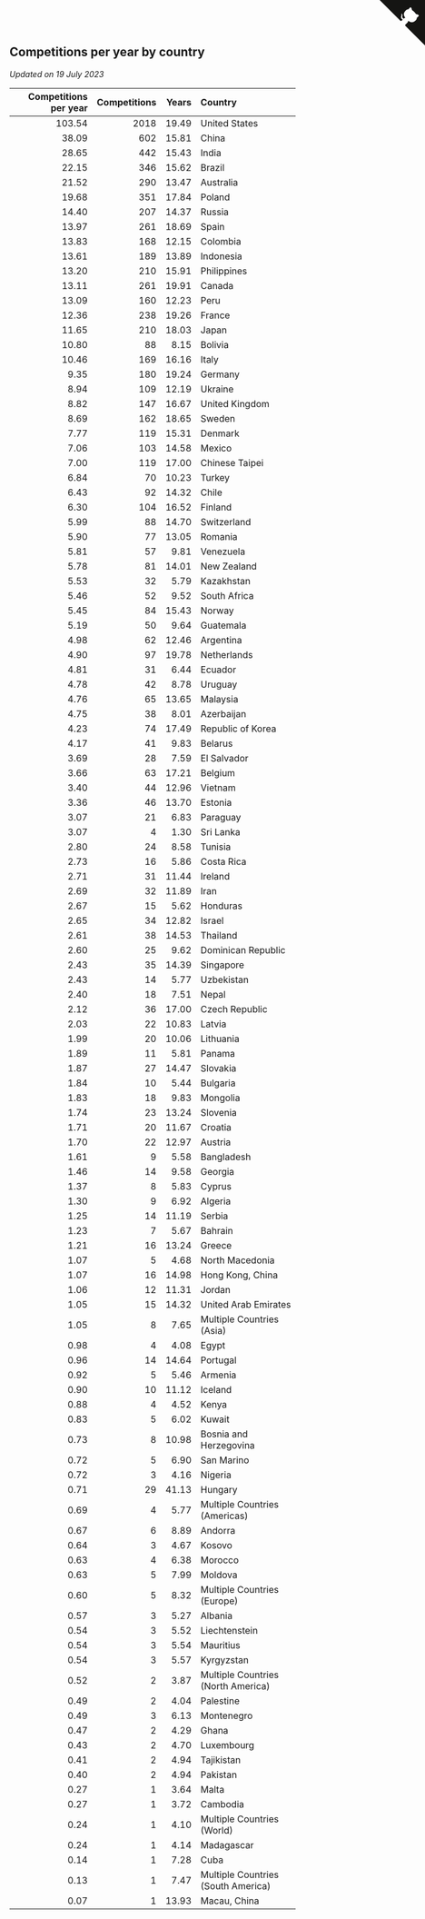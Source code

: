 ## Competitions per year by country

*Updated on 19 July 2023*

| Competitions per year | Competitions | Years | Country |
| ---: | ---: | ---: | :--- |
| 103.54 | 2018 | 19.49 | United States |
| 38.09 | 602 | 15.81 | China |
| 28.65 | 442 | 15.43 | India |
| 22.15 | 346 | 15.62 | Brazil |
| 21.52 | 290 | 13.47 | Australia |
| 19.68 | 351 | 17.84 | Poland |
| 14.40 | 207 | 14.37 | Russia |
| 13.97 | 261 | 18.69 | Spain |
| 13.83 | 168 | 12.15 | Colombia |
| 13.61 | 189 | 13.89 | Indonesia |
| 13.20 | 210 | 15.91 | Philippines |
| 13.11 | 261 | 19.91 | Canada |
| 13.09 | 160 | 12.23 | Peru |
| 12.36 | 238 | 19.26 | France |
| 11.65 | 210 | 18.03 | Japan |
| 10.80 | 88 | 8.15 | Bolivia |
| 10.46 | 169 | 16.16 | Italy |
| 9.35 | 180 | 19.24 | Germany |
| 8.94 | 109 | 12.19 | Ukraine |
| 8.82 | 147 | 16.67 | United Kingdom |
| 8.69 | 162 | 18.65 | Sweden |
| 7.77 | 119 | 15.31 | Denmark |
| 7.06 | 103 | 14.58 | Mexico |
| 7.00 | 119 | 17.00 | Chinese Taipei |
| 6.84 | 70 | 10.23 | Turkey |
| 6.43 | 92 | 14.32 | Chile |
| 6.30 | 104 | 16.52 | Finland |
| 5.99 | 88 | 14.70 | Switzerland |
| 5.90 | 77 | 13.05 | Romania |
| 5.81 | 57 | 9.81 | Venezuela |
| 5.78 | 81 | 14.01 | New Zealand |
| 5.53 | 32 | 5.79 | Kazakhstan |
| 5.46 | 52 | 9.52 | South Africa |
| 5.45 | 84 | 15.43 | Norway |
| 5.19 | 50 | 9.64 | Guatemala |
| 4.98 | 62 | 12.46 | Argentina |
| 4.90 | 97 | 19.78 | Netherlands |
| 4.81 | 31 | 6.44 | Ecuador |
| 4.78 | 42 | 8.78 | Uruguay |
| 4.76 | 65 | 13.65 | Malaysia |
| 4.75 | 38 | 8.01 | Azerbaijan |
| 4.23 | 74 | 17.49 | Republic of Korea |
| 4.17 | 41 | 9.83 | Belarus |
| 3.69 | 28 | 7.59 | El Salvador |
| 3.66 | 63 | 17.21 | Belgium |
| 3.40 | 44 | 12.96 | Vietnam |
| 3.36 | 46 | 13.70 | Estonia |
| 3.07 | 21 | 6.83 | Paraguay |
| 3.07 | 4 | 1.30 | Sri Lanka |
| 2.80 | 24 | 8.58 | Tunisia |
| 2.73 | 16 | 5.86 | Costa Rica |
| 2.71 | 31 | 11.44 | Ireland |
| 2.69 | 32 | 11.89 | Iran |
| 2.67 | 15 | 5.62 | Honduras |
| 2.65 | 34 | 12.82 | Israel |
| 2.61 | 38 | 14.53 | Thailand |
| 2.60 | 25 | 9.62 | Dominican Republic |
| 2.43 | 35 | 14.39 | Singapore |
| 2.43 | 14 | 5.77 | Uzbekistan |
| 2.40 | 18 | 7.51 | Nepal |
| 2.12 | 36 | 17.00 | Czech Republic |
| 2.03 | 22 | 10.83 | Latvia |
| 1.99 | 20 | 10.06 | Lithuania |
| 1.89 | 11 | 5.81 | Panama |
| 1.87 | 27 | 14.47 | Slovakia |
| 1.84 | 10 | 5.44 | Bulgaria |
| 1.83 | 18 | 9.83 | Mongolia |
| 1.74 | 23 | 13.24 | Slovenia |
| 1.71 | 20 | 11.67 | Croatia |
| 1.70 | 22 | 12.97 | Austria |
| 1.61 | 9 | 5.58 | Bangladesh |
| 1.46 | 14 | 9.58 | Georgia |
| 1.37 | 8 | 5.83 | Cyprus |
| 1.30 | 9 | 6.92 | Algeria |
| 1.25 | 14 | 11.19 | Serbia |
| 1.23 | 7 | 5.67 | Bahrain |
| 1.21 | 16 | 13.24 | Greece |
| 1.07 | 5 | 4.68 | North Macedonia |
| 1.07 | 16 | 14.98 | Hong Kong, China |
| 1.06 | 12 | 11.31 | Jordan |
| 1.05 | 15 | 14.32 | United Arab Emirates |
| 1.05 | 8 | 7.65 | Multiple Countries (Asia) |
| 0.98 | 4 | 4.08 | Egypt |
| 0.96 | 14 | 14.64 | Portugal |
| 0.92 | 5 | 5.46 | Armenia |
| 0.90 | 10 | 11.12 | Iceland |
| 0.88 | 4 | 4.52 | Kenya |
| 0.83 | 5 | 6.02 | Kuwait |
| 0.73 | 8 | 10.98 | Bosnia and Herzegovina |
| 0.72 | 5 | 6.90 | San Marino |
| 0.72 | 3 | 4.16 | Nigeria |
| 0.71 | 29 | 41.13 | Hungary |
| 0.69 | 4 | 5.77 | Multiple Countries (Americas) |
| 0.67 | 6 | 8.89 | Andorra |
| 0.64 | 3 | 4.67 | Kosovo |
| 0.63 | 4 | 6.38 | Morocco |
| 0.63 | 5 | 7.99 | Moldova |
| 0.60 | 5 | 8.32 | Multiple Countries (Europe) |
| 0.57 | 3 | 5.27 | Albania |
| 0.54 | 3 | 5.52 | Liechtenstein |
| 0.54 | 3 | 5.54 | Mauritius |
| 0.54 | 3 | 5.57 | Kyrgyzstan |
| 0.52 | 2 | 3.87 | Multiple Countries (North America) |
| 0.49 | 2 | 4.04 | Palestine |
| 0.49 | 3 | 6.13 | Montenegro |
| 0.47 | 2 | 4.29 | Ghana |
| 0.43 | 2 | 4.70 | Luxembourg |
| 0.41 | 2 | 4.94 | Tajikistan |
| 0.40 | 2 | 4.94 | Pakistan |
| 0.27 | 1 | 3.64 | Malta |
| 0.27 | 1 | 3.72 | Cambodia |
| 0.24 | 1 | 4.10 | Multiple Countries (World) |
| 0.24 | 1 | 4.14 | Madagascar |
| 0.14 | 1 | 7.28 | Cuba |
| 0.13 | 1 | 7.47 | Multiple Countries (South America) |
| 0.07 | 1 | 13.93 | Macau, China |


<a href="https://github.com/jonatanklosko/wca_statistics" class="github-corner" aria-label="View source on Github"><svg width="80" height="80" viewBox="0 0 250 250" style="fill:#151513; color:#fff; position: absolute; top: 0; border: 0; right: 0;" aria-hidden="true"><path d="M0,0 L115,115 L130,115 L142,142 L250,250 L250,0 Z"></path><path d="M128.3,109.0 C113.8,99.7 119.0,89.6 119.0,89.6 C122.0,82.7 120.5,78.6 120.5,78.6 C119.2,72.0 123.4,76.3 123.4,76.3 C127.3,80.9 125.5,87.3 125.5,87.3 C122.9,97.6 130.6,101.9 134.4,103.2" fill="currentColor" style="transform-origin: 130px 106px;" class="octo-arm"></path><path d="M115.0,115.0 C114.9,115.1 118.7,116.5 119.8,115.4 L133.7,101.6 C136.9,99.2 139.9,98.4 142.2,98.6 C133.8,88.0 127.5,74.4 143.8,58.0 C148.5,53.4 154.0,51.2 159.7,51.0 C160.3,49.4 163.2,43.6 171.4,40.1 C171.4,40.1 176.1,42.5 178.8,56.2 C183.1,58.6 187.2,61.8 190.9,65.4 C194.5,69.0 197.7,73.2 200.1,77.6 C213.8,80.2 216.3,84.9 216.3,84.9 C212.7,93.1 206.9,96.0 205.4,96.6 C205.1,102.4 203.0,107.8 198.3,112.5 C181.9,128.9 168.3,122.5 157.7,114.1 C157.9,116.9 156.7,120.9 152.7,124.9 L141.0,136.5 C139.8,137.7 141.6,141.9 141.8,141.8 Z" fill="currentColor" class="octo-body"></path></svg></a><style>.github-corner:hover .octo-arm{animation:octocat-wave 560ms ease-in-out}@keyframes octocat-wave{0%,100%{transform:rotate(0)}20%,60%{transform:rotate(-25deg)}40%,80%{transform:rotate(10deg)}}@media (max-width:500px){.github-corner:hover .octo-arm{animation:none}.github-corner .octo-arm{animation:octocat-wave 560ms ease-in-out}}</style>
